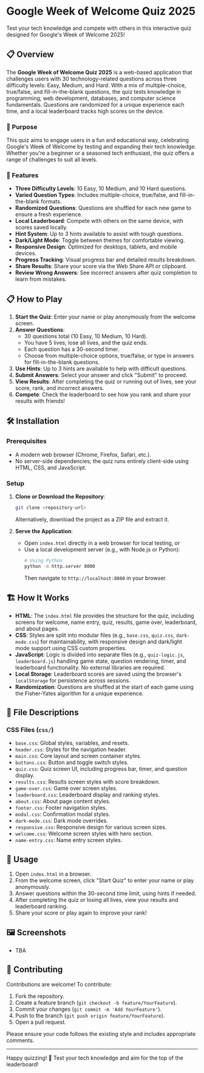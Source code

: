 # Google Week of Welcome Quiz 2025

Test your tech knowledge and compete with others in this interactive quiz designed for Google's Week of Welcome 2025!

## 📋 Overview

The **Google Week of Welcome Quiz 2025** is a web-based application that challenges users with 30 technology-related questions across three difficulty levels: Easy, Medium, and Hard. With a mix of multiple-choice, true/false, and fill-in-the-blank questions, the quiz tests knowledge in programming, web development, databases, and computer science fundamentals. Questions are randomized for a unique experience each time, and a local leaderboard tracks high scores on the device.

### 🎯 Purpose

This quiz aims to engage users in a fun and educational way, celebrating Google's Week of Welcome by testing and expanding their tech knowledge. Whether you're a beginner or a seasoned tech enthusiast, the quiz offers a range of challenges to suit all levels.

### 🎨 Features

- **Three Difficulty Levels**: 10 Easy, 10 Medium, and 10 Hard questions.
- **Varied Question Types**: Includes multiple-choice, true/false, and fill-in-the-blank formats.
- **Randomized Questions**: Questions are shuffled for each new game to ensure a fresh experience.
- **Local Leaderboard**: Compete with others on the same device, with scores saved locally.
- **Hint System**: Up to 3 hints available to assist with tough questions.
- **Dark/Light Mode**: Toggle between themes for comfortable viewing.
- **Responsive Design**: Optimized for desktops, tablets, and mobile devices.
- **Progress Tracking**: Visual progress bar and detailed results breakdown.
- **Share Results**: Share your score via the Web Share API or clipboard.
- **Review Wrong Answers**: See incorrect answers after quiz completion to learn from mistakes.

## 📋 How to Play

1. **Start the Quiz**: Enter your name or play anonymously from the welcome screen.
2. **Answer Questions**: 
   - 30 questions total (10 Easy, 10 Medium, 10 Hard).
   - You have 5 lives; lose all lives, and the quiz ends.
   - Each question has a 30-second timer.
   - Choose from multiple-choice options, true/false, or type in answers for fill-in-the-blank questions.
3. **Use Hints**: Up to 3 hints are available to help with difficult questions.
4. **Submit Answers**: Select your answer and click "Submit" to proceed.
5. **View Results**: After completing the quiz or running out of lives, see your score, rank, and incorrect answers.
6. **Compete**: Check the leaderboard to see how you rank and share your results with friends!

## 🛠️ Installation

### Prerequisites
- A modern web browser (Chrome, Firefox, Safari, etc.).
- No server-side dependencies; the quiz runs entirely client-side using HTML, CSS, and JavaScript.

### Setup
1. **Clone or Download the Repository**:
   ```bash
   git clone <repository-url>
   ```
   Alternatively, download the project as a ZIP file and extract it.

2. **Serve the Application**:
   - Open `index.html` directly in a web browser for local testing, or
   - Use a local development server (e.g., with Node.js or Python):
     ```bash
     # Using Python
     python -m http.server 8000
     ```
     Then navigate to `http://localhost:8000` in your browser.

## 🏗️ How It Works

- **HTML**: The `index.html` file provides the structure for the quiz, including screens for welcome, name entry, quiz, results, game over, leaderboard, and about pages.
- **CSS**: Styles are split into modular files (e.g., `base.css`, `quiz.css`, `dark-mode.css`) for maintainability, with responsive design and dark/light mode support using CSS custom properties.
- **JavaScript**: Logic is divided into separate files (e.g., `quiz-logic.js`, `leaderboard.js`) handling game state, question rendering, timer, and leaderboard functionality. No external libraries are required.
- **Local Storage**: Leaderboard scores are saved using the browser's `localStorage` for persistence across sessions.
- **Randomization**: Questions are shuffled at the start of each game using the Fisher-Yates algorithm for a unique experience.

## 📂 File Descriptions

### CSS Files (`css/`)
- `base.css`: Global styles, variables, and resets.
- `header.css`: Styles for the navigation header.
- `main.css`: Core layout and screen container styles.
- `buttons.css`: Button and toggle switch styles.
- `quiz.css`: Quiz screen UI, including progress bar, timer, and question display.
- `results.css`: Results screen styles with score breakdown.
- `game-over.css`: Game over screen styles.
- `leaderboard.css`: Leaderboard display and ranking styles.
- `about.css`: About page content styles.
- `footer.css`: Footer navigation styles.
- `modal.css`: Confirmation modal styles.
- `dark-mode.css`: Dark mode overrides.
- `responsive.css`: Responsive design for various screen sizes.
- `welcome.css`: Welcome screen styles with hero section.
- `name-entry.css`: Name entry screen styles.

## 🚀 Usage

1. Open `index.html` in a browser.
2. From the welcome screen, click "Start Quiz" to enter your name or play anonymously.
3. Answer questions within the 30-second time limit, using hints if needed.
4. After completing the quiz or losing all lives, view your results and leaderboard ranking.
5. Share your score or play again to improve your rank!

## 🖼️ Screenshots

- TBA

## 🤝 Contributing

Contributions are welcome! To contribute:
1. Fork the repository.
2. Create a feature branch (`git checkout -b feature/YourFeature`).
3. Commit your changes (`git commit -m 'Add YourFeature'`).
4. Push to the branch (`git push origin feature/YourFeature`).
5. Open a pull request.

Please ensure your code follows the existing style and includes appropriate comments.

---

Happy quizzing! 🚀 Test your tech knowledge and aim for the top of the leaderboard!